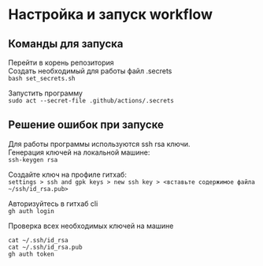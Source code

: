# Настройка и запуск workflow

## Команды для запуска
Перейти в корень репозитория  
Создать необходимый для работы файл .secrets  
`bash set_secrets.sh`

Запустить программу  
`sudo act --secret-file .github/actions/.secrets`

## Решение ошибок при запуске
Для работы программы используются ssh rsa ключи.  
Генерация ключей на локальной машине:  
`ssh-keygen rsa`

Создайте ключ на профиле гитхаб:  
`settings > ssh and gpk keys > new ssh key > <вставьте содержимое файла ~/ssh/id_rsa.pub>`

Авторизуйтесь в гитхаб cli  
`gh auth login`

Проверка всех необходимых ключей на машине  

`cat ~/.ssh/id_rsa`  
`cat ~/.ssh/id_rsa.pub`  
`gh auth token`
